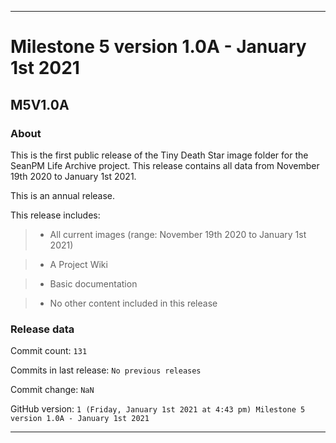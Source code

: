 
***

# Milestone 5 version 1.0A - January 1st 2021

## M5V1.0A

### About

This is the first public release of the Tiny Death Star image folder for the SeanPM Life Archive project. This release contains all data from November 19th 2020 to January 1st 2021.

This is an annual release.

This release includes:

> * All current images (range: November 19th 2020 to January 1st 2021)

> * A Project Wiki

> * Basic documentation

> * No other content included in this release

### Release data

Commit count: `131`

Commits in last release: `No previous releases`

Commit change: `NaN`

GitHub version: `1 (Friday, January 1st 2021 at 4:43 pm) Milestone 5 version 1.0A - January 1st 2021`

***
